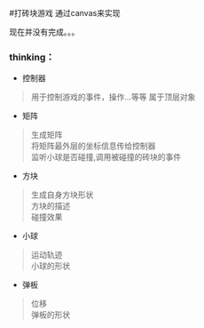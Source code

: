 #打砖块游戏 通过canvas来实现

现在并没有完成。。。

### thinking：

* 控制器
> 用于控制游戏的事件，操作...等等 属于顶层对象

* 矩阵
> 生成矩阵<BR/>
> 将矩阵最外层的坐标信息传给控制器<BR/>
> 监听小球是否碰撞,调用被碰撞的砖块的事件

* 方块
> 生成自身方块形状<BR/>
> 方块的描述<BR/>
> 碰撞效果

* 小球
> 运动轨迹<BR/>
> 小球的形状<BR/>

* 弹板
> 位移<BR/>
> 弹板的形状
